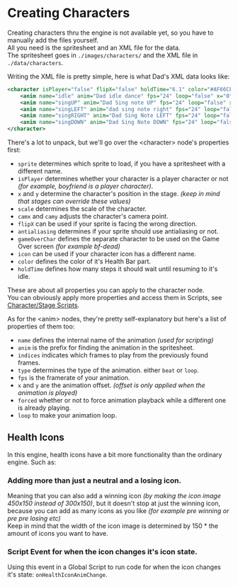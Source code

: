 # Creating Characters

Creating characters thru the engine is not available yet, so you have to manually add the files yourself.<br>
All you need is the spritesheet and an XML file for the data.<br>
The spritesheet goes in ``./images/characters/`` and the XML file in ``./data/characters``.

Writing the XML file is pretty simple, here is what Dad's XML data looks like:
```xml
<character isPlayer="false" flipX="false" holdTime="6.1" color="#AF66CE">
    <anim name="idle" anim="Dad idle dance" fps="24" loop="false" x="0" y="0"/>
    <anim name="singUP" anim="Dad Sing note UP" fps="24" loop="false" x="-6" y="50"/>
    <anim name="singLEFT" anim="dad sing note right" fps="24" loop="false" x="-10" y="10"/>
    <anim name="singRIGHT" anim="Dad Sing Note LEFT" fps="24" loop="false" x="0" y="27"/>
    <anim name="singDOWN" anim="Dad Sing Note DOWN" fps="24" loop="false" x="0" y="-30"/>
</character>
```
There's a lot to unpack, but we'll go over the <syntax lang="xml">&lt;character&gt;</syntax> node's properties first:
- ``sprite`` determines which sprite to load, if you have a spritesheet with a different name.
- ``isPlayer`` determines whether your character is a player character or not *(for example, boyfriend is a player character)*.
- ``x`` and ``y`` determine the character's position in the stage. *(keep in mind that stages can override these values)*
- ``scale`` determines the scale of the character.
- ``camx`` and ``camy`` adjusts the character's camera point.
- ``flipX`` can be used if your sprite is facing the wrong direction.
- ``antialiasing`` determines if your sprite should use antialiasing or not.
- ``gameOverChar`` defines the separate character to be used on the Game Over screen *(for example bf-dead)*
- ``icon`` can be used if your character icon has a different name.
- ``color`` defines the color of it's Health Bar part.
- ``holdTime`` defines how many steps it should wait until resuming to it's idle.

These are about all properties you can apply to the character node.<br>
You can obviously apply more properties and access them in Scripts, see <a href="../scripting/playstate-scripts/character-stage-scripts.md">Character/Stage Scripts</a>.

As for the <syntax lang="xml">&lt;anim&gt;</syntax> nodes, they're pretty self-explanatory but here's a list of properties of them too:
- ``name`` defines the internal name of the animation *(used for scripting)*
- ``anim`` is the prefix for finding the animation in the spritesheet.
- ``indices`` indicates which frames to play from the previously found frames.
- ``type`` determines the type of the animation. either <code class="hljs-string">beat</code> or <code class="hljs-string">loop</code>.
- ``fps`` is the framerate of your animation.
- ``x`` and ``y`` are the animation offset. *(offset is only applied when the animation is played)*
- ``forced`` whether or not to force animation playback while a different one is already playing.
- ``loop`` to make your animation loop.

## Health Icons

In this engine, health icons have a bit more functionality than the ordinary engine. Such as:

### Adding more than just a neutral and a losing icon.

Meaning that you can also add a winning icon *(by making the icon image 450x150 instead of 300x150)*, but it doesn't stop at just the winning icon, because you can add as many icons as you like *(for example pre winning or pre pre losing etc)*<br>
Keep in mind that the width of the icon image is determined by 150 * the amount of icons you want to have.

### Script Event for when the icon changes it's icon state.

Using this event in a Global Script to run code for when the icon changes it's state: ``onHealthIconAnimChange``.